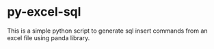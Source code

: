 # py-excel-sql

This is a simple python script to generate sql insert commands from an excel file using panda library.
